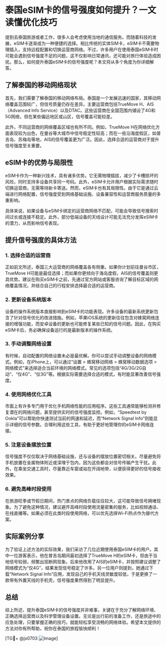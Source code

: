 # 泰国eSIM卡的信号强度如何提升？一文读懂优化技巧

提到去泰国旅游或者工作，很多人会考虑使用当地的通信服务。而随着科技的发展，eSIM卡逐渐成为一种便捷的选择。相比传统的实体SIM卡，eSIM卡不需要物理插入，支持远程配置和切换运营商网络。不过，许多用户在使用泰国eSIM卡时可能会遇到信号强度不足的问题，这不仅影响日常通讯，还可能对旅行体验造成困扰。那么，如何提升泰国eSIM卡的信号强度呢？本文将从多个角度为你详细解答。

## 了解泰国的移动网络现状

首先，我们需要了解泰国的移动网络布局。泰国是一个发展迅速的国家，其移动网络覆盖范围较广，但信号质量仍存在差异。主要运营商包括TrueMove H、AIS（Advanced Info Service）以及DTAC。这些运营商在全国范围内铺设了4G和5G网络，但在某些偏远地区或山区，信号覆盖可能较差。

此外，不同运营商的网络覆盖区域也有所不同。例如，TrueMove H在网络优化方面表现较为出色，在曼谷等大城市中信号稳定性较高；而在一些沿海度假区，如普吉岛、苏梅岛等地，AIS的信号覆盖更为广泛。因此，选择合适的运营商对于提升信号强度至关重要。

## eSIM卡的优势与局限性

eSIM卡作为一种新兴技术，具有诸多优势。它无需物理插拔，减少了卡槽损坏的风险，同时支持多设备共享同一号码。此外，eSIM卡允许用户根据实际需求随时切换运营商，无需等待新卡寄送。然而，eSIM卡也有其局限性。由于它是通过云端进行网络配置，信号强度受到网络基础设施、设备兼容性和运营商服务质量的多重影响。

具体来说，如果设备与eSIM卡绑定的运营商网络不匹配，可能会导致信号搜索时间过长或连接不稳定。此外，部分低端设备的天线设计可能无法充分发挥eSIM卡的潜力，从而影响信号表现。

## 提升信号强度的具体方法

### 1. 选择合适的运营商

正如前文所述，泰国三大运营商的网络覆盖各有侧重。如果你计划前往曼谷市区，TrueMove H可能是最佳选择；而如果你更倾向于海岛度假，AIS的信号覆盖则更具优势。建议在购买eSIM卡之前，先通过官方网站或客服咨询了解目标区域的网络覆盖情况，并结合自己的行程安排选择最合适的运营商。

### 2. 更新设备系统版本

设备的操作系统版本直接影响到eSIM卡的功能表现。许多设备的最新系统更新包含了针对信号优化的改进措施。例如，苹果iOS系统的更新往往包含对蜂窝网络连接的增强功能，而安卓设备的更新也可能修复某些已知的信号问题。因此，在购买eSIM卡后，务必确保设备运行的是最新版本的操作系统。

### 3. 手动调整网络设置

有时候，自动配置的网络设置未必是最优解。你可以尝试手动调整设备的网络模式。例如，在iPhone上，可以通过“设置 > 蜂窝移动网络 > 蜂窝移动数据选项 > 网络模式”来选择适合当前环境的网络模式。常见的选项包括“4G/3G/2G自动”、“仅4G”、“仅3G”等。根据实际需要选择合适的模式，有时能显著改善信号强度。

### 4. 使用网络优化工具

市面上有许多专门用于优化手机网络性能的应用程序。这些工具通常能够检测并修复潜在的网络问题，甚至提供实时的信号强度监控。例如，“Speedtest by Ookla”可以帮助你快速测试当前的网速和延迟，而“Network Signal Info”则能显示详细的信号参数。合理利用这些工具，有助于更好地管理你的eSIM卡网络连接。

### 5. 注意设备摆放位置

信号强度不仅仅取决于网络基础设施，还与设备的摆放位置密切相关。尽量避免将手机放置在金属物体附近或深埋于包内，因为这些都会对信号传输产生干扰。此外，在乘坐交通工具时，尽量靠近车窗或站在开阔地带，以便获得更好的信号接收效果。

### 6. 避免高峰时段使用

在旅游旺季或节假日期间，热门景点的网络负载往往较大，这可能导致信号拥堵现象。为了避免这种情况，建议避开高峰时段使用流量密集的服务，比如视频通话、在线直播等。如果必须在此类时段使用网络，可以优先选择Wi-Fi热点作为替代方案。

## 实际案例分享

为了验证上述方法的实际效果，我们采访了几位近期使用泰国eSIM卡的用户。其中一位游客表示，他在普吉岛期间最初选择了TrueMove H的eSIM卡，但由于当地信号较弱，频繁出现断网现象。后来他改用了AIS的eSIM卡，并按照建议调整了网络模式为“仅4G”，结果发现信号稳定了许多。另一位用户则提到，她通过下载“Network Signal Info”应用，发现自己的手机天线灵敏度较低，于是更换了一款带有外置天线的手机壳，信号强度果然得到了明显提升。

## 总结

综上所述，提升泰国eSIM卡的信号强度并非难事，关键在于充分了解网络环境、正确选择运营商以及科学管理设备设置。无论是出行前的准备工作，还是旅途中的应急处理，只要掌握正确的技巧，就能轻松享受流畅的网络体验。希望本文提供的方法对你有所帮助，祝你在泰国的旅程愉快顺利！

[TG💪+ @jx0703 ![Image](https://github.com/user-attachments/assets/dbca1d08-cadb-493c-b0ec-ad6f7a83f270)]
